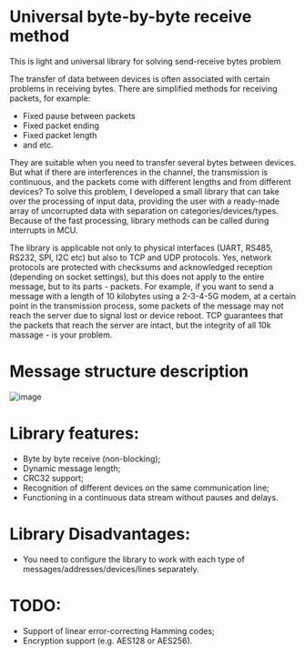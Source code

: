 # Universal byte-by-byte receive method
This is light and universal library for solving send-receive bytes problem

The transfer of data between devices is often associated with certain problems in receiving bytes.
There are simplified methods for receiving packets, for example:
 - Fixed pause between packets
 - Fixed packet ending
 - Fixed packet length
 - and etc.

They are suitable when you need to transfer several bytes between devices.
But what if there are interferences in the channel, the transmission is continuous, and the packets come with different lengths and from different devices?
To solve this problem, I developed a small library that can take over the processing of input data, providing the user with a ready-made array of uncorrupted data with separation on categories/devices/types.
Because of the fast processing, library methods can be called during interrupts in MCU.

The library is applicable not only to physical interfaces (UART, RS485, RS232, SPI, I2C etc) but also to TCP and UDP protocols.
Yes, network protocols are protected with checksums and acknowledged reception (depending on socket settings), but this does not apply to the entire message, but to its parts - packets. For example, if you want to send a message with a length of 10 kilobytes using a 2-3-4-5G modem, at a certain point in the transmission process, some packets of the message may not reach the server due to signal lost or device reboot. TCP guarantees that the packets that reach the server are intact, but the integrity of all 10k massage - is your problem.

# Message structure description
 ![image](https://user-images.githubusercontent.com/75634636/200644170-f09ac14c-faa3-4cf7-8b49-f5f369e7e993.png)

# Library features:
 - Byte by byte receive (non-blocking);
 - Dynamic message length;
 - CRC32 support;
 - Recognition of different devices on the same communication line;
 - Functioning in a continuous data stream without pauses and delays.
 
# Library Disadvantages:
 - You need to configure the library to work with each type of messages/addresses/devices/lines separately.
 
# TODO:
 - Support of linear error-correcting Hamming codes;
 - Encryption support (e.g. AES128 or AES256).

